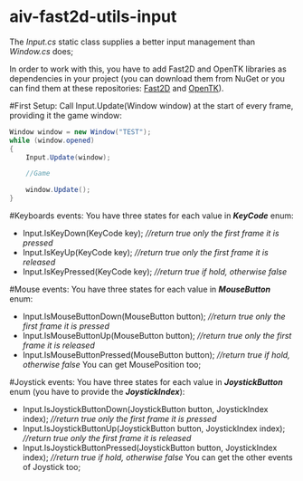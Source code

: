 # aiv-fast2d-utils-input
The *Input.cs* static class supplies a better input management than *Window.cs* does;

In order to work with this, you have to add Fast2D and OpenTK libraries as dependencies in your project
(you can download them from NuGet or you can find them at these repositories: [Fast2D](https://github.com/aiv01/aiv-fast2d) and [OpenTK](https://github.com/aiv01/opentk)).

#First Setup:
Call Input.Update(Window window) at the start of every frame, providing it the game window:
```cs
Window window = new Window("TEST");
while (window.opened)
{
	Input.Update(window);

	//Game

	window.Update();
}
```
#Keyboards events:
You have three states for each value in **_KeyCode_** enum:
+ Input.IsKeyDown(KeyCode key);		_//return true only the first frame it is pressed_
+ Input.IsKeyUp(KeyCode key);		_//return true only the first frame it is released_
+ Input.IsKeyPressed(KeyCode key);    	_//return true if hold, otherwise false_

#Mouse events:
You have three states for each value in **_MouseButton_** enum:
+ Input.IsMouseButtonDown(MouseButton button);          _//return true only the first frame it is pressed_
+ Input.IsMouseButtonUp(MouseButton button);		_//return true only the first frame it is released_
+ Input.IsMouseButtonPressed(MouseButton button);    	_//return true if hold, otherwise false_
You can get MousePosition too;

#Joystick events:
You have three states for each value in **_JoystickButton_** enum (you have to provide the **_JoystickIndex_**):
+ Input.IsJoystickButtonDown(JoystickButton button, JoystickIndex index);	_//return true only the first frame it is pressed_
+ Input.IsJoystickButtonUp(JoystickButton button, JoystickIndex index);		_//return true only the first frame it is released_
+ Input.IsJoystickButtonPressed(JoystickButton button, JoystickIndex index);    _//return true if hold, otherwise false_
You can get the other events of Joystick too;
